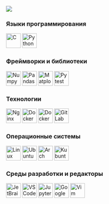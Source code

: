 <!--## Hi there 👋-->
![](https://github.com/crissyro/crissyro/blob/main/_.gif)
<!--
**crissyro/crissyro** is a ✨ _special_ ✨ repository because its `README.md` (this file) appears on your GitHub profile.

Here are some ideas to get you started:

- 🔭 I’m currently working on ...
- 🌱 I’m currently learning ...
- 👯 I’m looking to collaborate on ...
- 🤔 I’m looking for help with ...
- 💬 Ask me about ...
- 📫 How to reach me: ...
- 😄 Pronouns: ...
- ⚡ Fun fact: ...
-->
### Языки программирования
<img src="https://img.icons8.com/color/48/000000/c-programming.png" alt="C" width="40" height="40"/>
<img src="https://img.icons8.com/color/48/000000/python--v1.png" alt="Python" width="40" height="40"/>

### Фреймворки и библиотеки
<img src="https://img.icons8.com/color/48/000000/numpy.png" alt="Numpy" width="40" height="40"/>
<img src="https://img.icons8.com/color/48/000000/pandas.png" alt="Pandas" width="40" height="40"/>
<img src="https://upload.wikimedia.org/wikipedia/commons/8/84/Matplotlib_icon.svg" alt="Matplotlib" width="40" height="40"/>
<img src="https://img.icons8.com/color/48/000000/pytest.png" alt="Pytest" width="40" height="40"/>

### Технологии
<img src="https://img.icons8.com/color/48/000000/nginx.png" alt="Nginx" width="40" height="40"/>
<img src="https://img.icons8.com/color/48/000000/docker.png" alt="Docker" width="40" height="40"/>
<img src="https://img.icons8.com/fluency/48/000000/docker-compose.png" alt="Docker Compose" width="40" height="40"/>
<img src="https://img.icons8.com/color/48/000000/gitlab.png" alt="GitLab" width="40" height="40"/>

### Операционные системы
<img src="https://img.icons8.com/color/48/000000/linux--v1.png" alt="Linux" width="40" height="40"/>
<img src="https://img.icons8.com/color/48/000000/ubuntu--v1.png" alt="Ubuntu" width="40" height="40"/>
<img src="https://img.icons8.com/color/48/000000/arch-linux.png" alt="Arch" width="40" height="40"/>
<img src="https://img.icons8.com/color/48/000000/kubuntu.png" alt="Kubuntu" width="40" height="40"/>

### Среды разработки и редакторы
<img src="https://img.icons8.com/color/48/000000/jetbrains.png" alt="JetBrains" width="40" height="40"/>
<img src="https://img.icons8.com/color/48/000000/visual-studio-code-2019.png" alt="VS Code" width="40" height="40"/>
<img src="https://img.icons8.com/color/48/000000/jupyter.png" alt="Jupyter" width="40" height="40"/>
<img src="https://img.icons8.com/color/48/000000/google-colab.png" alt="Google Colab" width="40" height="40"/>
<img src="https://img.icons8.com/color/48/000000/vim.png" alt="Vim" width="40" height="40"/>


